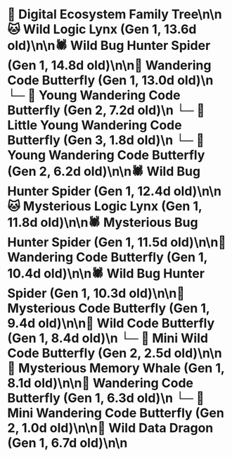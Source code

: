 # 🌳 Digital Ecosystem Family Tree\n\n🐱 Wild Logic Lynx (Gen 1, 13.6d old)\n\n🕷️ Wild Bug Hunter Spider (Gen 1, 14.8d old)\n\n🦋 Wandering Code Butterfly (Gen 1, 13.0d old)\n  └─ 🦋 Young Wandering Code Butterfly (Gen 2, 7.2d old)\n    └─ 🦋 Little Young Wandering Code Butterfly (Gen 3, 1.8d old)\n  └─ 🦋 Young Wandering Code Butterfly (Gen 2, 6.2d old)\n\n🕷️ Wild Bug Hunter Spider (Gen 1, 12.4d old)\n\n🐱 Mysterious Logic Lynx (Gen 1, 11.8d old)\n\n🕷️ Mysterious Bug Hunter Spider (Gen 1, 11.5d old)\n\n🦋 Wandering Code Butterfly (Gen 1, 10.4d old)\n\n🕷️ Wild Bug Hunter Spider (Gen 1, 10.3d old)\n\n🦋 Mysterious Code Butterfly (Gen 1, 9.4d old)\n\n🦋 Wild Code Butterfly (Gen 1, 8.4d old)\n  └─ 🦋 Mini Wild Code Butterfly (Gen 2, 2.5d old)\n\n🐋 Mysterious Memory Whale (Gen 1, 8.1d old)\n\n🦋 Wandering Code Butterfly (Gen 1, 6.3d old)\n  └─ 🦋 Mini Wandering Code Butterfly (Gen 2, 1.0d old)\n\n🐉 Wild Data Dragon (Gen 1, 6.7d old)\n\n
